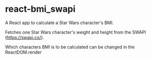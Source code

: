 # react-bmi_swapi
A React app to calculate a Star Wars character's BMI.

Fetches one Star Wars character's weight and height from the SWAPI (https://swapi.co/).

Which characters BMI is to be calculated can be changed in the ReactDOM.render
